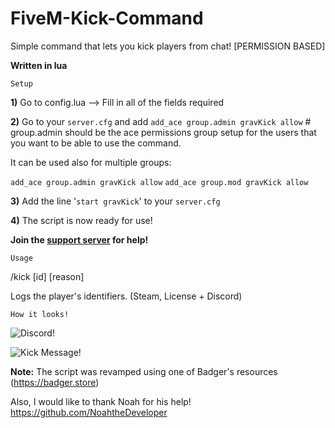 # FiveM-Kick-Command
Simple command that lets you kick players from chat! [PERMISSION BASED]

**Written in lua**

`Setup`

**1)** Go to config.lua --> Fill in all of the fields required

**2)** Go to your `server.cfg` and add `add_ace group.admin gravKick allow` # group.admin should be the ace permissions group setup for the users that you want to be able to use the command.

It can be used also for multiple groups:

`add_ace group.admin gravKick allow`
`add_ace group.mod gravKick allow`

**3)** Add the line '`start gravKick`' to your `server.cfg`

**4)** The script is now ready for use!

**Join the [support server](https://discord.gg/ZYHxxba) for help!**

`Usage`

/kick [id] [reason]

Logs the player's identifiers. (Steam, License + Discord)

`How it looks!`

![Discord!](https://i.imgur.com/tGnmSs3.png)

![Kick Message!](https://i.imgur.com/4SeA3uo.png)


**Note:** The script was revamped using one of Badger's resources (https://badger.store)

Also, I would like to thank Noah for his help! https://github.com/NoahtheDeveloper
